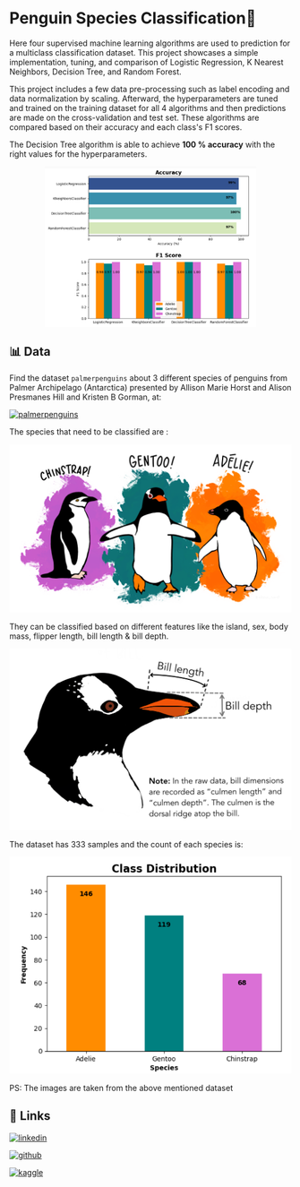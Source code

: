 
# Penguin Species Classification🐧

Here four supervised machine learning algorithms are used to prediction for a multiclass classification dataset. This project showcases a simple implementation, tuning, and comparison of Logistic Regression, K Nearest Neighbors, Decision Tree, and Random Forest.

This project includes a few data pre-processing such as label encoding and data normalization by scaling. Afterward, the hyperparameters are tuned and trained on the training dataset for all 4 algorithms and then predictions are made on the cross-validation and test set. These algorithms are compared based on their accuracy and each class's F1 scores.

The Decision Tree algorithm is able to achieve **100 % accuracy** with the right values for the hyperparameters.

<img src="images/Model Accuracies.png" width="75%" style="display: block; margin: auto;" />



##  📊 Data

Find the dataset `palmerpenguins` about 3 different species of penguins from Palmer Archipelago (Antarctica) presented by Allison Marie Horst and Alison Presmanes Hill and Kristen B Gorman, at:

[![palmerpenguins](https://img.shields.io/badge/palmerpenguins-111111?style=for-the-badge&logo=github&logoColor=white)](https://github.com/allisonhorst/palmerpenguins) 

The species that need to be classified are :

![alt text](https://github.com/09Darshita09/Penguin_Classification/blob/main/images/lter_penguins.png)

They can be classified based on different features like the island, sex, body mass, flipper length, bill length & bill depth.

![alt text](https://github.com/09Darshita09/Penguin_Classification/blob/main/images/culmen_depth.png)

The dataset has 333 samples and the count of each species is:

![alt text](https://github.com/09Darshita09/Penguin_Classification/blob/main/images/Penguin%20Species%20Count.png)

PS: The images are taken from the above mentioned dataset

## 🔗 Links

[![linkedin](https://img.shields.io/badge/linkedin-0A66C2?style=for-the-badge&logo=linkedin&logoColor=white)](https://www.linkedin.com/in/darshita-pangam/) 

[![github](https://img.shields.io/badge/github-111111?style=for-the-badge&logo=github&logoColor=white)](https://github.com/09Darshita09) 

[![kaggle](https://img.shields.io/badge/kaggle-46d2ff?style=for-the-badge&logo=kaggle&logoColor=white)](https://www.kaggle.com/darshitapangam )





